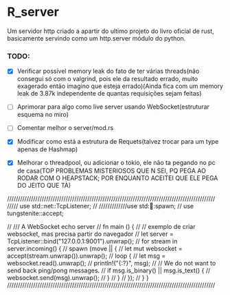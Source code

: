 # R_server
Um servidor http criado a apartir do ultimo projeto do livro oficial de rust, basicamente servindo como um http.server módulo do python.

### TODO:
- [X] Verificar possível memory leak do fato de ter várias threads(não consegui só com o valgrind, pois ele da resultado errado, muito exagerado então imagino que esteja errado)(Ainda fica com um memory leak de 3.87k independente de quantas requisições sejam feitas)
- [ ] Aprimorar para algo como live server usando WebSocket(estruturar esquema no miro)
- [ ] Comentar melhor o server/mod.rs
- [X] Modificar como está a estrutura de Requets(talvez trocar para um type apenas de Hashmap)
- [X] Melhorar o threadpool, ou adicionar o tokio, ele não ta pegando no pc de casa(TOP PROBLEMAS MISTERIOSOS QUE N SEI, PQ PEGA AO RODAR COM O HEAPSTACK; POR ENQUANTO ACEITEI QUE ELE PEGA DO JEITO QUE TÀ)



////////////////////////////////////////////////////////////////////////////////////////////////
///// use std::net::TcpListener;
// /////////////use std::thread::spawn;
// use tungstenite::accept;

// /// A WebSocket echo server
// fn main () {
// 	// exemplo de criar websocket, mas precisa partir do navegador
//     let server = TcpListener::bind("127.0.0.1:9001").unwrap();
//     for stream in server.incoming() {
//         spawn (move || {
//             let mut websocket = accept(stream.unwrap()).unwrap();
//             loop {
//                 let msg = websocket.read().unwrap();
// 				println!("{:?}", msg);
//                 // We do not want to send back ping/pong messages.
//                 if msg.is_binary() || msg.is_text() {
//                     websocket.send(msg).unwrap();
//                 }
//             }
//         });
//     }
}
////////////////////////////////////////////////////////////////////////////////////////////////